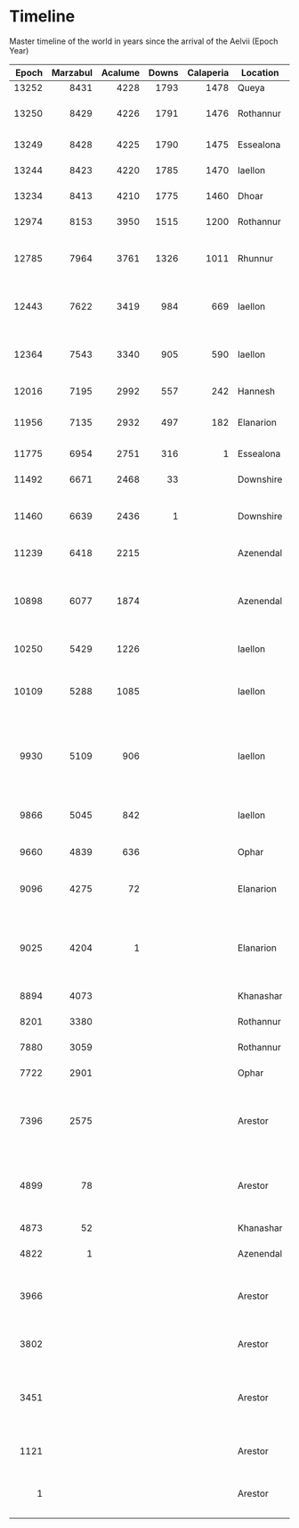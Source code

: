 # Timeline

Master timeline of the world in years since the arrival of the Aelvii (Epoch Year)

| Epoch | Marzabul | Acalume | Downs | Calaperia | Location    | Event |
| ----: | -------: | ------: | ----: | --------: | ----------- | ----- |
|13252|8431|4228|1793|1478|Queya|Present
|13250|8429|4226|1791|1476|Rothannur|_Rakgholsrag_ the Blood Moon Uprising
|13249|8428|4225|1790|1475|Essealona|King Allenar abducted
|13244|8423|4220|1785|1470|Iaellon|Goblins overrun Delastarion
|13234|8413|4210|1775|1460|Dhoar|Goblins invade Shalenharazad
|12974|8153|3950|1515|1200|Rothannur|Telenarion founded
|12785|7964|3761|1326|1011|Rhunnur|Essealonans begin trade with dwarves at Brynn
|12443|7622|3419|984|669|Iaellon|Ceredin the Dauntless founds Nintelanye.
|12364|7543|3340|905|590|Iaellon|_Calamondroth_ The Cataclysm; Azruun Empire collapses
|12016|7195|2992|557|242|Hannesh|Azruun Empire founded
|11956|7135|2932|497|182|Elanarion|Varog the Destroyer siezes Laessinia
|11775|6954|2751|316|1|Essealona|Essealona founded
|11492|6671|2468|33||Downshire|Thainholt founded
|11460|6639|2436|1||Downshire|Halflings cross the Bainwithy River into the Downshire
|11239|6418|2215|||Azenendal|Orlanazad founded
|10898|6077|1874|||Azenendal|_Azerenkrandul_ The War of the Kindred (Dwarven civil war destroys Ahrazad)
|10250|5429|1226|||Iaellon|Filyalonn founded
|10109|5288|1085|||Iaellon|_Ilyonnamareyon_ The Lesser Sundering (Elesanni part from Alastarii)
|9930|5109|906|||Iaellon|_Barok-Torad_ The Battle of the Wilderness (Illuvarin drive the dwarves from Iaellon)
|9866|5045|842|||Iaellon|Cirdarian the Navigator founds the town of Varandanya
|9660|4839|636|||Ophar|Fall of Yuan-Ti Empire
|9096|4275|72|||Elanarion|Elderion the Bright founds Silyelin (City of the Sun)
|9025|4204|1|||Elanarion|_Acalumanye_ The Returning (Many Illuvarin leave Aelvalon and return to Arestor)
|8894|4073||||Khanashar|Old Kingdom collapses
|8201|3380||||Rothannur|Sheurazak founded
|7880|3059||||Rothannur|Shalenharazad founded
|7722|2901||||Ophar|Rise of Yuan-Ti Empire
|7396|2575||||Arestor|_Derendalume_ The Dark Exodus (Most Dharovin leave Arestor for Underearth)
|4899|78||||Arestor|_Hinindalume_ The Bright Exodus (Illuvain leave Arestor for Aelvalon)
|4873|52||||Khanashar|Old Kingdom founded
|4822|1||||Azenendal|Darid I founds Ahrazad
|3966|||||Arestor|_Ondenamareyon_ The Greater Sundering (Illuvarin part from Dharovin)
|3802|||||Arestor|_Nagoresme_ The Shattering (Aelvii civil war)
|3451|||||Arestor|_Sanedorune_ The Servant Mutiny (Dwarves lead rebellion that frees servant races)
|1121|||||Arestor|Aelvii create humans as first servant race
|1|||||Arestor|_Elennesilye_ Sanctuary (Aelvii arrive on Queaya) 